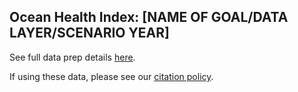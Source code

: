 ## Ocean Health Index: [NAME OF GOAL/DATA LAYER/SCENARIO YEAR]

See full data prep details [here](https://rawgit.com/OHI-Science/ohiprep/master/globalprep/prs_res_wgi/v2016/WGI_dataprep.html).

If using these data, please see our [citation policy](http://ohi-science.org/citation-policy/).
